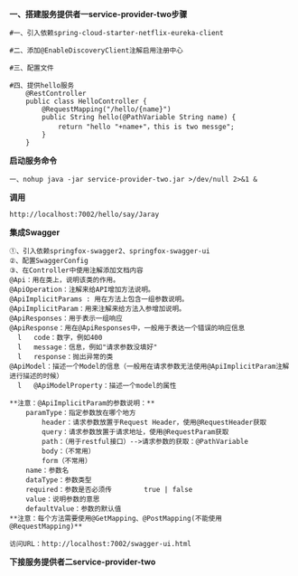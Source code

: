 **一、搭建服务提供者一service-provider-two步骤**

	#一、引入依赖spring-cloud-starter-netflix-eureka-client
  
	#二、添加@EnableDiscoveryClient注解启用注册中心  

	#三、配置文件  

	#四、提供hello服务
		@RestController
		public class HelloController {
			@RequestMapping("/hello/{name}")
    		public String hello(@PathVariable String name) {
        		return "hello "+name+"，this is two messge";
    		}
		}
		
**启动服务命令**

	一、nohup java -jar service-provider-two.jar >/dev/null 2>&1 &
	
**调用**

	http://localhost:7002/hello/say/Jaray
	
**集成Swagger**

	①、引入依赖springfox-swagger2、springfox-swagger-ui
	②、配置SwaggerConfig
	③、在Controller中使用注解添加文档内容
	@Api：用在类上，说明该类的作用。
	@ApiOperation：注解来给API增加方法说明。
	@ApiImplicitParams : 用在方法上包含一组参数说明。
	@ApiImplicitParam：用来注解来给方法入参增加说明。
	@ApiResponses：用于表示一组响应
	@ApiResponse：用在@ApiResponses中，一般用于表达一个错误的响应信息
	  l   code：数字，例如400
	  l   message：信息，例如"请求参数没填好"
	  l   response：抛出异常的类   
	@ApiModel：描述一个Model的信息（一般用在请求参数无法使用@ApiImplicitParam注解进行描述的时候）
	  l   @ApiModelProperty：描述一个model的属性
	  
	**注意：@ApiImplicitParam的参数说明：**
		paramType：指定参数放在哪个地方
			header：请求参数放置于Request Header，使用@RequestHeader获取
			query：请求参数放置于请求地址，使用@RequestParam获取
			path：（用于restful接口）-->请求参数的获取：@PathVariable
			body：（不常用）
			form（不常用）
		name：参数名
		dataType：参数类型
		required：参数是否必须传        true | false
		value：说明参数的意思
		defaultValue：参数的默认值
	**注意：每个方法需要使用@GetMapping、@PostMapping(不能使用@RequestMapping)**
	
	访问URL：http://localhost:7002/swagger-ui.html

**下接服务提供者二service-provider-two**